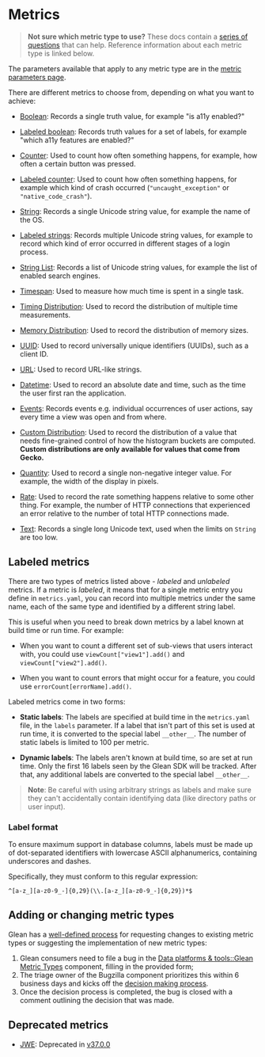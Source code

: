 # Metrics

> **Not sure which metric type to use?** These docs contain a [series of questions](../../user/metrics/adding-new-metrics.html#choosing-a-metric-type) that can help. Reference information about each metric type is linked below.

The parameters available that apply to any metric type are in the [metric parameters page](../yaml/index.html).

There are different metrics to choose from, depending on what you want to achieve:

* [Boolean](boolean.md): Records a single truth value, for example "is a11y enabled?"

* [Labeled boolean](labeled_booleans.md): Records truth values for a set of labels, for example "which a11y features are enabled?"

* [Counter](counter.md): Used to count how often something happens, for example, how often a certain button was pressed.

* [Labeled counter](labeled_counters.md): Used to count how often something happens, for example which kind of crash occurred (`"uncaught_exception"` or `"native_code_crash"`).

* [String](string.md): Records a single Unicode string value, for example the name of the OS.

* [Labeled strings](labeled_strings.md): Records multiple Unicode string values, for example to record which kind of error occurred in different stages of a login process.

* [String List](string_list.md): Records a list of Unicode string values, for example the list of enabled search engines.

* [Timespan](timespan.md): Used to measure how much time is spent in a single task.

* [Timing Distribution](timing_distribution.md): Used to record the distribution of multiple time measurements.

* [Memory Distribution](memory_distribution.md): Used to record the distribution of memory sizes.

* [UUID](uuid.md): Used to record universally unique identifiers (UUIDs), such as a client ID.

* [URL](url.md): Used to record URL-like strings.

* [Datetime](datetime.md): Used to record an absolute date and time, such as the time the user first ran the application.

* [Events](event.md): Records events e.g. individual occurrences of user actions, say every time a view was open and from where.

* [Custom Distribution](custom_distribution.md): Used to record the distribution of a value that needs fine-grained control of how the histogram buckets are computed.  **Custom distributions are only available for values that come from Gecko.**

* [Quantity](quantity.md): Used to record a single non-negative integer value. For example, the width of the display in pixels.

* [Rate](rate.md): Used to record the rate something happens relative to some other thing.
  For example, the number of HTTP connections that experienced an error relative to the number of total HTTP connections made.

* [Text](text.md): Records a single long Unicode text, used when the limits on `String` are too low.

## Labeled metrics

There are two types of metrics listed above - *labeled* and *unlabeled* metrics. If a metric is *labeled*, it means that for a single metric entry you define in `metrics.yaml`, you can record into multiple metrics under the same name, each of the same type and identified by a different string label.

This is useful when you need to break down metrics by a label known at build time or run time. For example:

- When you want to count a different set of sub-views that users interact with, you could use `viewCount["view1"].add()` and `viewCount["view2"].add()`.

- When you want to count errors that might occur for a feature, you could use `errorCount[errorName].add()`.

Labeled metrics come in two forms:

- **Static labels**: The labels are specified at build time in the `metrics.yaml` file, in the `labels` parameter.
  If a label that isn't part of this set is used at run time, it is converted to the special label `__other__`.
  The number of static labels is limited to 100 per metric.

- **Dynamic labels**: The labels aren't known at build time, so are set at run time.
  Only the first 16 labels seen by the Glean SDK will be tracked. After that, any additional labels are converted to the special label `__other__`.

> **Note**: Be careful with using arbitrary strings as labels and make sure they can't accidentally contain identifying data (like directory paths or user input).

### Label format

To ensure maximum support in database columns, labels must be made up of dot-separated identifiers with lowercase ASCII alphanumerics, containing underscores and dashes.

Specifically, they must conform to this regular expression:

```
^[a-z_][a-z0-9_-]{0,29}(\\.[a-z_][a-z0-9_-]{0,29})*$
```

## Adding or changing metric types
Glean has a [well-defined process](https://wiki.mozilla.org/Glean/Adding_or_changing_Glean_metric_types) for requesting changes to existing metric types or suggesting the implementation of new metric types:

1.  Glean consumers need to file a bug in the [Data platforms & tools::Glean Metric Types](https://bugzilla.mozilla.org/enter_bug.cgi?product=Data%20Platform%20and%20Tools&component=Glean%20Metric%20Types) component, filling in the provided form;
2.  The triage owner of the Bugzilla component prioritizes this within 6 business days and kicks off the [decision making process](https://wiki.mozilla.org/Glean/Adding_or_changing_Glean_metric_types#The_decision_making_process).
3.  Once the decision process is completed, the bug is closed with a comment outlining the decision that was made.


## Deprecated metrics

- [JWE](https://docs.google.com/document/d/1nntNIiE6braTGzoKf-lx21OVDd8ssyeIeJu3jnQQfEE/edit?usp=sharing): Deprecated in [v37.0.0](https://github.com/mozilla/glean/blob/main/CHANGELOG.md#v3700-2021-04-30)
